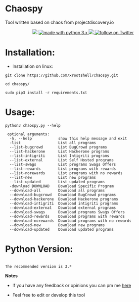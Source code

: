 # Chaospy
Tool written based on chaos from projectdiscovery.io
<p align="center">
<img src="https://raw.githubusercontent.com/xrootshell/chaospy/master/chaospy.png">
<a href="https://www.python.org/">
        <img src="https://img.shields.io/badge/made%20with-python-blue.svg" alt="made with python 3.x"> 
<a href="https://github.com/xrootshell/chaospy/issues">
        <img src="https://img.shields.io/github/issues/xrootshell/chaospy.svg">
<a href="https://twitter.com/intent/follow?screen_name=xrootshell">
        <img src="https://img.shields.io/twitter/follow/xrootshell?style=social&logo=twitter"
            alt="follow on Twitter"></a>
</p>



# Installation:
- Installation on linux:
```
git clone https://github.com/xrootshell/chaospy.git
```
```
cd chaospy/
```
```
sudo pip3 install -r requirements.txt
```
# Usage:

```
python3 chaospy.py --help
```
```
 optional arguments:                                                               
  -h, --help            show this help message and exit
  -list                 List all programs
  --list-bugcrowd       List BugCrowd programs
  --list-hackerone      List Hackerone programs
  --list-intigriti      List Intigriti programs
  --list-external       List Self Hosted programs
  --list-swags          List programs Swags Offers
  --list-rewards        List programs with rewards
  --list-norewards      List programs with no rewards
  --list-new            List new programs
  --list-updated        List updated programs
  -download DOWNLOAD    Download Specific Program
  --download-all        Download all programs
  --download-bugcrowd   Download BugCrowd programs
  --download-hackerone  Download Hackerone programs
  --download-intigriti  Download intigriti programs
  --download-external   Download external programs
  --download-swags      Download programs Swags Offers
  --download-rewards    Download programs with rewards
  --download-norewards  Download programs with no rewards
  --download-new        Download new programs
  --download-updated    Download updated programs
```
# Python Version:

```

The recommended version is 3.*

```

**Notes** 

- If you have any feedback or opinions you can pm me [here](https://twitter.com/xrootshell)

- Feel free to edit or develop this tool
